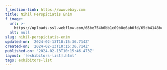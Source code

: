 ```yaml
---
f_section-link: https://www.ebay.com
title: Nihil Perspiciatis Enim
f_image:
  url: >-
    https://uploads-ssl.webflow.com/65be754b6bb1c09b8e6ab0fd/65cb4148b48808429e6269a7_image5.jpeg
  alt: null
slug: nihil-perspiciatis-enim
updated-on: '2024-02-13T10:15:36.714Z'
created-on: '2024-02-13T10:15:36.714Z'
published-on: '2024-02-13T10:15:46.473Z'
layout: '[exhibitors-list].html'
tags: exhibitors-list
---
```




